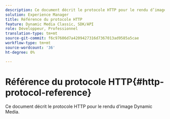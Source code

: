 ```yaml
---
description: Ce document décrit le protocole HTTP pour le rendu d’image Dynamic Media.
solution: Experience Manager
title: Référence du protocole HTTP
feature: Dynamic Media Classic, SDK/API
role: Développeur, Professionnel
translation-type: tm+mt
source-git-commit: f6c97606d7a4209427316d7367013ad9585a5cae
workflow-type: tm+mt
source-wordcount: '36'
ht-degree: 0%

---
```



# Référence du protocole HTTP{#http-protocol-reference}

Ce document décrit le protocole HTTP pour le rendu d’image Dynamic Media.


